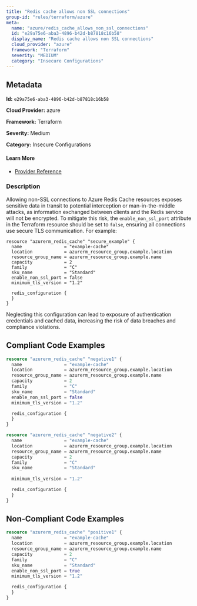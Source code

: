 ```yaml
---
title: "Redis cache allows non SSL connections"
group-id: "rules/terraform/azure"
meta:
  name: "azure/redis_cache_allows_non_ssl_connections"
  id: "e29a75e6-aba3-4896-b42d-b87818c16b58"
  display_name: "Redis cache allows non SSL connections"
  cloud_provider: "azure"
  framework: "Terraform"
  severity: "MEDIUM"
  category: "Insecure Configurations"
---
```

## Metadata

**Id:** `e29a75e6-aba3-4896-b42d-b87818c16b58`

**Cloud Provider:** azure

**Framework:** Terraform

**Severity:** Medium

**Category:** Insecure Configurations

#### Learn More

 - [Provider Reference](https://registry.terraform.io/providers/hashicorp/azurerm/latest/docs/resources/redis_cache)

### Description

 Allowing non-SSL connections to Azure Redis Cache resources exposes sensitive data in transit to potential interception or man-in-the-middle attacks, as information exchanged between clients and the Redis service will not be encrypted. To mitigate this risk, the `enable_non_ssl_port` attribute in the Terraform resource should be set to `false`, ensuring all connections use secure TLS communication. For example:

```
resource "azurerm_redis_cache" "secure_example" {
  name                = "example-cache"
  location            = azurerm_resource_group.example.location
  resource_group_name = azurerm_resource_group.example.name
  capacity            = 2
  family              = "C"
  sku_name            = "Standard"
  enable_non_ssl_port = false
  minimum_tls_version = "1.2"

  redis_configuration {
  }
}
```

Neglecting this configuration can lead to exposure of authentication credentials and cached data, increasing the risk of data breaches and compliance violations.


## Compliant Code Examples
```terraform
resource "azurerm_redis_cache" "negative1" {
  name                = "example-cache"
  location            = azurerm_resource_group.example.location
  resource_group_name = azurerm_resource_group.example.name
  capacity            = 2
  family              = "C"
  sku_name            = "Standard"
  enable_non_ssl_port = false
  minimum_tls_version = "1.2"

  redis_configuration {
  }
}

resource "azurerm_redis_cache" "negative2" {
  name                = "example-cache"
  location            = azurerm_resource_group.example.location
  resource_group_name = azurerm_resource_group.example.name
  capacity            = 2
  family              = "C"
  sku_name            = "Standard"
 
  minimum_tls_version = "1.2"

  redis_configuration {
  }
}
```
## Non-Compliant Code Examples
```terraform
resource "azurerm_redis_cache" "positive1" {
  name                = "example-cache"
  location            = azurerm_resource_group.example.location
  resource_group_name = azurerm_resource_group.example.name
  capacity            = 2
  family              = "C"
  sku_name            = "Standard"
  enable_non_ssl_port = true
  minimum_tls_version = "1.2"

  redis_configuration {
  }
}
```
